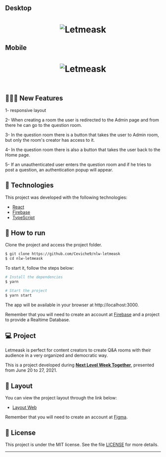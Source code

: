 ## Desktop

<h1 align="center">
    <img alt="Letmeask" src="https://user-images.githubusercontent.com/83431609/126674830-62669c3c-2732-49e1-8b8a-8cbe21622571.png" />
</h1>

## Mobile

<h1 align="center">
    <img alt="Letmeask" src="https://user-images.githubusercontent.com/83431609/126676132-4b36ec1a-e6fd-4989-a9d0-613a5275e5f0.png" />
</h1>

<br>

## 👩🏾‍💻 New Features

1- responsive layout

2- When creating a room the user is redirected to the Admin page and from there he can go to the question room.

3- In the question room there is a button that takes the user to Admin room, but only the room's creator has access to it.

4- In the question room there is also a button that takes the user back to the Home page.

5- If an unauthenticated user enters the question room and if he tries to post a question, an authentication popup will appear.


## 🧪 Technologies

This project was developed with the following technologies:

- [React](https://reactjs.org)
- [Firebase](https://firebase.google.com/)
- [TypeScript](https://www.typescriptlang.org/)

## 🚀 How to run

Clone the project and access the project folder.

```bash
$ git clone https://github.com/Ceviche9/nlw-letmeask
$ cd nlw-letmeask
```

To start it, follow the steps below:
```bash
# Install the dependencies
$ yarn

# Start the project
$ yarn start
```
The app will be available in your browser at http://localhost:3000.

Remember that you will need to create an account at [Firebase](https://firebase.google.com/) and a project to provide a Realtime Database.

## 💻 Project

Letmeask is perfect for content creators to create Q&A rooms with their audience in a very organized and democratic way. 

This is a project developed during **[Next Level Week Together](https://nextlevelweek.com/)**, presented from June 20 to 27, 2021.

## 🔖 Layout

You can view the project layout through the link below:

- [Layout Web](https://www.figma.com/file/u0BQK8rCf2KgzcukdRRCWh/Letmeask/duplicate) 

Remember that you will need to create an account at [Figma](http://figma.com/).

## 📝 License

This project is under the MIT license. See the file [LICENSE](LICENSE.md) for more details.

---
